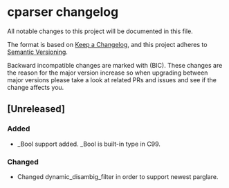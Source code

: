 # cparser changelog

All notable changes to this project will be documented in this file.

The format is based on [Keep a Changelog](https://keepachangelog.com/en/1.0.0/),
and this project adheres to [Semantic Versioning](https://semver.org/spec/v2.0.0.html).

Backward incompatible changes are marked with (BIC). These changes are the reason
for the major version increase so when upgrading between major versions please 
take a look at related PRs and issues and see if the change affects you.


## [Unreleased]

### Added

- _Bool support added. _Bool is built-in type in C99.

### Changed

- Changed dynamic_disambig_filter in order to support newest parglare. 

